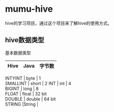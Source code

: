# mumu-hive
hive的学习项目，通过这个项目来了解hive的使用方式。


## hive数据类型
基本数据类型


Hive | Java | 字节数
---|---|---

INTYINT    | byte    |     1  
SMALLINT   | short   |     2
INT        | int     |     4  
BIGINT     | long    |     8  
FLOAT      | float   |     32 bit  
DOUBLE     | double  |     64 bit  
STRING     |String   |  

